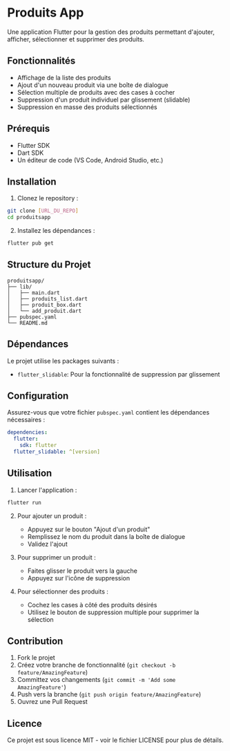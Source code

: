 # Produits App

Une application Flutter pour la gestion des produits permettant d'ajouter, afficher, sélectionner et supprimer des produits.

## Fonctionnalités

- Affichage de la liste des produits
- Ajout d'un nouveau produit via une boîte de dialogue
- Sélection multiple de produits avec des cases à cocher
- Suppression d'un produit individuel par glissement (slidable)
- Suppression en masse des produits sélectionnés

## Prérequis

- Flutter SDK
- Dart SDK
- Un éditeur de code (VS Code, Android Studio, etc.)

## Installation

1. Clonez le repository :
```bash
git clone [URL_DU_REPO]
cd produitsapp
```

2. Installez les dépendances :
```bash
flutter pub get
```

## Structure du Projet

```
produitsapp/
├── lib/
│   ├── main.dart
│   ├── produits_list.dart
│   ├── produit_box.dart
│   └── add_produit.dart
├── pubspec.yaml
└── README.md
```

## Dépendances

Le projet utilise les packages suivants :
- `flutter_slidable`: Pour la fonctionnalité de suppression par glissement

## Configuration

Assurez-vous que votre fichier `pubspec.yaml` contient les dépendances nécessaires :

```yaml
dependencies:
  flutter:
    sdk: flutter
  flutter_slidable: ^[version]
```

## Utilisation

1. Lancer l'application :
```bash
flutter run
```

2. Pour ajouter un produit :
   - Appuyez sur le bouton "Ajout d'un produit"
   - Remplissez le nom du produit dans la boîte de dialogue
   - Validez l'ajout

3. Pour supprimer un produit :
   - Faites glisser le produit vers la gauche
   - Appuyez sur l'icône de suppression

4. Pour sélectionner des produits :
   - Cochez les cases à côté des produits désirés
   - Utilisez le bouton de suppression multiple pour supprimer la sélection

## Contribution

1. Fork le projet
2. Créez votre branche de fonctionnalité (`git checkout -b feature/AmazingFeature`)
3. Committez vos changements (`git commit -m 'Add some AmazingFeature'`)
4. Push vers la branche (`git push origin feature/AmazingFeature`)
5. Ouvrez une Pull Request

## Licence

Ce projet est sous licence MIT - voir le fichier LICENSE pour plus de détails.
